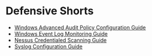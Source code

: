 # Defensive Shorts

- [Windows Advanced Audit Policy Configuration Guide](windows-advanced-audit-policy.md)
- [Windows Event Log Monitoring Guide](windows-event-ids-to-monitor.md)
- [Nessus Credentialed Scanning Guide](nessus-credentialed-scan.md)
- [Syslog Configuration Guide](syslog/README.md)
